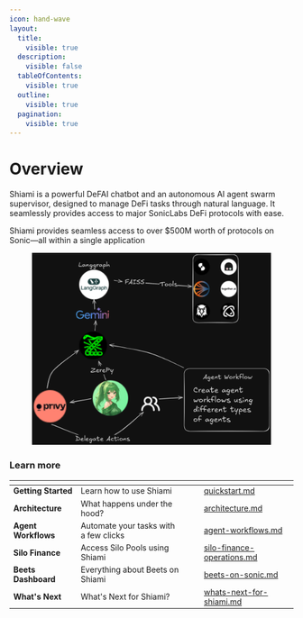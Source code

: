 ```yaml
---
icon: hand-wave
layout:
  title:
    visible: true
  description:
    visible: false
  tableOfContents:
    visible: true
  outline:
    visible: true
  pagination:
    visible: true
---
```


# Overview

Shiami is a powerful DeFAI chatbot and an autonomous AI agent swarm supervisor, designed to manage DeFi tasks through natural language. It seamlessly provides access to major SonicLabs DeFi protocols with ease.

Shiami provides seamless access to over $500M worth of protocols on Sonic—all within a single application



<figure><img src=".gitbook/assets/Untitled-2024-10-31-1805.excalidraw.png" alt=""><figcaption></figcaption></figure>

### Learn more

<table data-view="cards"><thead><tr><th></th><th></th><th data-hidden data-card-cover data-type="files"></th><th data-hidden></th><th data-hidden data-card-target data-type="content-ref"></th></tr></thead><tbody><tr><td><strong>Getting Started</strong></td><td>Learn how to use Shiami</td><td></td><td></td><td><a href="getting-started/quickstart.md">quickstart.md</a></td></tr><tr><td><strong>Architecture</strong></td><td>What happens under the hood?</td><td></td><td></td><td><a href="technical-details/architecture.md">architecture.md</a></td></tr><tr><td><strong>Agent Workflows</strong></td><td>Automate your tasks with a few clicks</td><td></td><td></td><td><a href="getting-started/what-can-shiami-do/agent-workflows.md">agent-workflows.md</a></td></tr><tr><td><strong>Silo Finance</strong></td><td>Access Silo Pools using Shiami</td><td></td><td></td><td><a href="getting-started/what-can-shiami-do/silo-finance-operations.md">silo-finance-operations.md</a></td></tr><tr><td><strong>Beets Dashboard</strong></td><td>Everything about Beets on Shiami</td><td></td><td></td><td><a href="getting-started/what-can-shiami-do/beets-on-sonic.md">beets-on-sonic.md</a></td></tr><tr><td><strong>What's Next</strong></td><td>What's Next for Shiami?</td><td></td><td></td><td><a href="whats-next-for-shiami.md">whats-next-for-shiami.md</a></td></tr></tbody></table>
